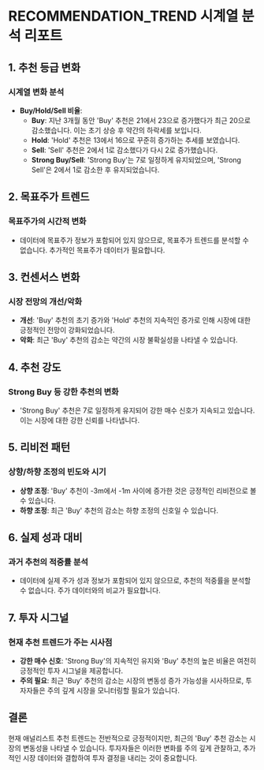 # RECOMMENDATION_TREND 시계열 분석 리포트

## 1. 추천 등급 변화

### 시계열 변화 분석
- **Buy/Hold/Sell 비율**:
  - **Buy**: 지난 3개월 동안 'Buy' 추천은 21에서 23으로 증가했다가 최근 20으로 감소했습니다. 이는 초기 상승 후 약간의 하락세를 보입니다.
  - **Hold**: 'Hold' 추천은 13에서 16으로 꾸준히 증가하는 추세를 보였습니다.
  - **Sell**: 'Sell' 추천은 2에서 1로 감소했다가 다시 2로 증가했습니다.
  - **Strong Buy/Sell**: 'Strong Buy'는 7로 일정하게 유지되었으며, 'Strong Sell'은 2에서 1로 감소한 후 유지되었습니다.

## 2. 목표주가 트렌드

### 목표주가의 시간적 변화
- 데이터에 목표주가 정보가 포함되어 있지 않으므로, 목표주가 트렌드를 분석할 수 없습니다. 추가적인 목표주가 데이터가 필요합니다.

## 3. 컨센서스 변화

### 시장 전망의 개선/악화
- **개선**: 'Buy' 추천의 초기 증가와 'Hold' 추천의 지속적인 증가로 인해 시장에 대한 긍정적인 전망이 강화되었습니다.
- **악화**: 최근 'Buy' 추천의 감소는 약간의 시장 불확실성을 나타낼 수 있습니다.

## 4. 추천 강도

### Strong Buy 등 강한 추천의 변화
- 'Strong Buy' 추천은 7로 일정하게 유지되어 강한 매수 신호가 지속되고 있습니다. 이는 시장에 대한 강한 신뢰를 나타냅니다.

## 5. 리비전 패턴

### 상향/하향 조정의 빈도와 시기
- **상향 조정**: 'Buy' 추천이 -3m에서 -1m 사이에 증가한 것은 긍정적인 리비전으로 볼 수 있습니다.
- **하향 조정**: 최근 'Buy' 추천의 감소는 하향 조정의 신호일 수 있습니다.

## 6. 실제 성과 대비

### 과거 추천의 적중률 분석
- 데이터에 실제 주가 성과 정보가 포함되어 있지 않으므로, 추천의 적중률을 분석할 수 없습니다. 주가 데이터와의 비교가 필요합니다.

## 7. 투자 시그널

### 현재 추천 트렌드가 주는 시사점
- **강한 매수 신호**: 'Strong Buy'의 지속적인 유지와 'Buy' 추천의 높은 비율은 여전히 긍정적인 투자 시그널을 제공합니다.
- **주의 필요**: 최근 'Buy' 추천의 감소는 시장의 변동성 증가 가능성을 시사하므로, 투자자들은 주의 깊게 시장을 모니터링할 필요가 있습니다.

## 결론
현재 애널리스트 추천 트렌드는 전반적으로 긍정적이지만, 최근의 'Buy' 추천 감소는 시장의 변동성을 나타낼 수 있습니다. 투자자들은 이러한 변화를 주의 깊게 관찰하고, 추가적인 시장 데이터와 결합하여 투자 결정을 내리는 것이 중요합니다.